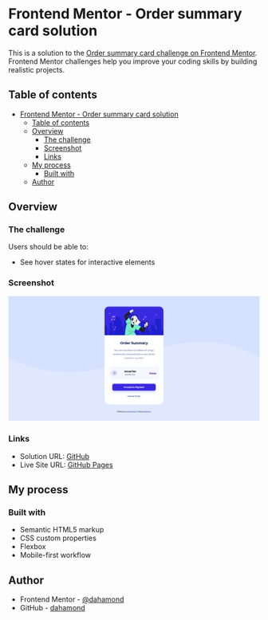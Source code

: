 # Frontend Mentor - Order summary card solution

This is a solution to the [Order summary card challenge on Frontend Mentor](https://www.frontendmentor.io/challenges/order-summary-component-QlPmajDUj). Frontend Mentor challenges help you improve your coding skills by building realistic projects. 

## Table of contents

- [Frontend Mentor - Order summary card solution](#frontend-mentor---order-summary-card-solution)
  - [Table of contents](#table-of-contents)
  - [Overview](#overview)
    - [The challenge](#the-challenge)
    - [Screenshot](#screenshot)
    - [Links](#links)
  - [My process](#my-process)
    - [Built with](#built-with)
  - [Author](#author)

## Overview

### The challenge

Users should be able to:

- See hover states for interactive elements

### Screenshot

![](images/complete-page.png)

### Links

- Solution URL: [GitHub](https://github.com/dahamond/frontend-mentor-order-summary)
- Live Site URL: [GitHub Pages](https://dahamond.github.io/frontend-mentor-order-summary/)

## My process

### Built with

- Semantic HTML5 markup
- CSS custom properties
- Flexbox
- Mobile-first workflow

## Author

- Frontend Mentor - [@dahamond](https://www.frontendmentor.io/profile/dahamond)
- GitHub - [dahamond](https://github.com/dahamond)
